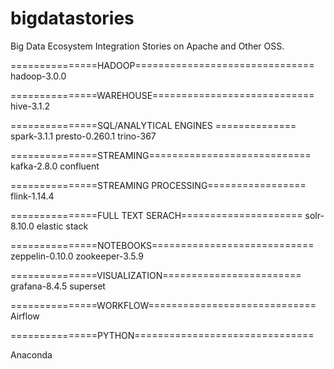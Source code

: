 # bigdatastories


Big Data Ecosystem Integration Stories on Apache and Other OSS.

===============HADOOP===============================
hadoop-3.0.0

===============WAREHOUSE============================
hive-3.1.2

===============SQL/ANALYTICAL ENGINES ==============
spark-3.1.1
presto-0.260.1
trino-367

===============STREAMING============================
kafka-2.8.0
confluent

===============STREAMING PROCESSING=================
flink-1.14.4

===============FULL TEXT SERACH=====================
solr-8.10.0
elastic stack

===============NOTEBOOKS============================
zeppelin-0.10.0
zookeeper-3.5.9

===============VISUALIZATION========================
grafana-8.4.5
superset

===============WORKFLOW=============================
Airflow

===============PYTHON===============================

Anaconda
